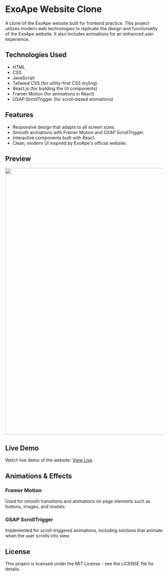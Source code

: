 # ExoApe Website Clone
A clone of the ExoApe website built for frontend practice. This project utilizes modern web technologies to replicate the design and functionality of the ExoApe website. It also includes animations for an enhanced user experience.

## Technologies Used
- HTML
- CSS
- JavaScript
- Tailwind CSS (for utility-first CSS styling)
- React.js (for building the UI components)
- Framer Motion (for animations in React)
- GSAP ScrollTrigger (for scroll-based animations)

## Features
- Responsive design that adapts to all screen sizes.
- Smooth animations with Framer Motion and GSAP ScrollTrigger.
- Interactive components built with React.
- Clean, modern UI inspired by ExoApe's official website.

## Preview
<img src="" width="850" />

## Live Demo
Watch live demo of the website: [View Live]()

## Animations & Effects
### Framer Motion
Used for smooth transitions and animations on page elements such as buttons, images, and modals.

### GSAP ScrollTrigger
Implemented for scroll-triggered animations, including sections that animate when the user scrolls into view.

## License
This project is licensed under the MIT License - see the LICENSE file for details.